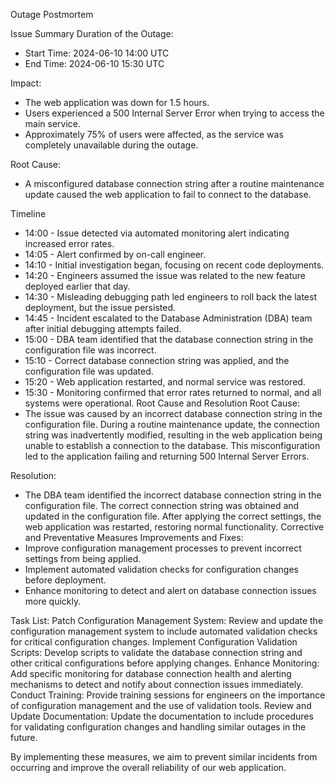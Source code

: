 Outage Postmortem

Issue Summary
Duration of the Outage:
- Start Time: 2024-06-10 14:00 UTC
- End Time: 2024-06-10 15:30 UTC

Impact:
- The web application was down for 1.5 hours.
- Users experienced a 500 Internal Server Error when trying to access the main service.
- Approximately 75% of users were affected, as the service was completely unavailable during the outage.

Root Cause:
- A misconfigured database connection string after a routine maintenance update caused the web application to fail to connect to the database.

Timeline
- 14:00 - Issue detected via automated monitoring alert indicating increased error rates.
- 14:05 - Alert confirmed by on-call engineer.
- 14:10 - Initial investigation began, focusing on recent code deployments.
- 14:20 - Engineers assumed the issue was related to the new feature deployed earlier that day.
- 14:30 - Misleading debugging path led engineers to roll back the latest deployment, but the issue persisted.
- 14:45 - Incident escalated to the Database Administration (DBA) team after initial debugging attempts failed.
- 15:00 - DBA team identified that the database connection string in the configuration file was incorrect.
- 15:10 - Correct database connection string was applied, and the configuration file was updated.
- 15:20 - Web application restarted, and normal service was restored.
- 15:30 - Monitoring confirmed that error rates returned to normal, and all systems were operational.
Root Cause and Resolution
Root Cause:
- The issue was caused by an incorrect database connection string in the configuration file. During a routine maintenance update, the connection string was inadvertently modified, resulting in the web application being unable to establish a connection to the database. This misconfiguration led to the application failing and returning 500 Internal Server Errors.

Resolution:
- The DBA team identified the incorrect database connection string in the configuration file. The correct connection string was obtained and updated in the configuration file. After applying the correct settings, the web application was restarted, restoring normal functionality.
Corrective and Preventative Measures
Improvements and Fixes:
- Improve configuration management processes to prevent incorrect settings from being applied.
- Implement automated validation checks for configuration changes before deployment.
- Enhance monitoring to detect and alert on database connection issues more quickly.

Task List:
Patch Configuration Management System: Review and update the configuration management system to include automated validation checks for critical configuration changes.
Implement Configuration Validation Scripts: Develop scripts to validate the database connection string and other critical configurations before applying changes.
Enhance Monitoring: Add specific monitoring for database connection health and alerting mechanisms to detect and notify about connection issues immediately.
Conduct Training: Provide training sessions for engineers on the importance of configuration management and the use of validation tools.
Review and Update Documentation: Update the documentation to include procedures for validating configuration changes and handling similar outages in the future.

By implementing these measures, we aim to prevent similar incidents from occurring and improve the overall reliability of our web application.
